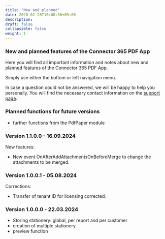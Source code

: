 ```yaml
---
title: "New and planned"
date: 2020-02-28T10:08:56+09:00
description: 
draft: false
collapsible: false
weight: 1
---
```

### New and planned features of the Connector 365 PDF App

Here you will find all important information and notes about new and planned features of the Connector 365 PDF App.

Simply use either the bottom or left navigation menu.

In case a question could not be answered, we will be happy to help you personally. You will find the necessary contact information on the [support page](en-us/apps/help-and-support/).

### Planned functions for future versions
- further functions from the PdfPaper module

### Version 1.1.0.0 - 16.09.2024
New features:
- New event OnAfterAddAttachmentsOnBeforeMerge to change the attachments to be merged.

### Version 1.0.0.1 - 05.08.2024
Corrections:
- Transfer of tenant ID for licensing corrected.

### Version 1.0.0.0 - 22.03.2024
- Storing stationery: global, per report and per customer
- creation of multiple stationery
- preview function